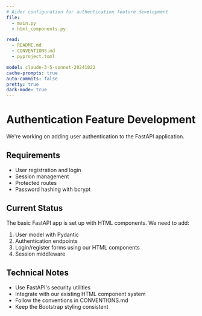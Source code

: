 ```yaml
---
# Aider configuration for authentication feature development
file:
  - main.py
  - html_components.py

read:
  - README.md
  - CONVENTIONS.md
  - pyproject.toml

model: claude-3-5-sonnet-20241022
cache-prompts: true
auto-commits: false
pretty: true
dark-mode: true
---
```


# Authentication Feature Development

We're working on adding user authentication to the FastAPI application.

## Requirements
- User registration and login
- Session management
- Protected routes
- Password hashing with bcrypt

## Current Status
The basic FastAPI app is set up with HTML components. We need to add:
1. User model with Pydantic
2. Authentication endpoints
3. Login/register forms using our HTML components
4. Session middleware

## Technical Notes
- Use FastAPI's security utilities
- Integrate with our existing HTML component system
- Follow the conventions in CONVENTIONS.md
- Keep the Bootstrap styling consistent
